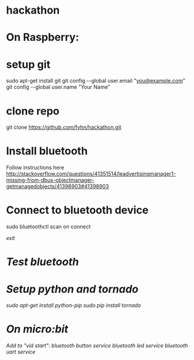 # hackathon

# On Raspberry:
# setup git
sudo apt-get install git
git config --global user.email "you@example.com"
git config --global user.name "Your Name"

# clone repo
git clone https://github.com/fyhn/hackathon.git

# Install bluetooth
Follow instructions here
http://stackoverflow.com/questions/41351514/leadvertisingmanager1-missing-from-dbus-objectmanager-getmanagedobjects/41398903#41398903

# Connect to bluetooth device
sudo bluetoothctl
scan on
<look for your device>
connect <address>
exit

# Test bluetooth


# Setup python and tornado
sudo apt-get install python-pip
sudo pip install tornado


# On micro:bit
Add to "vid start":
bluetooth button service
bluetooth led service
bluetooth uart service
